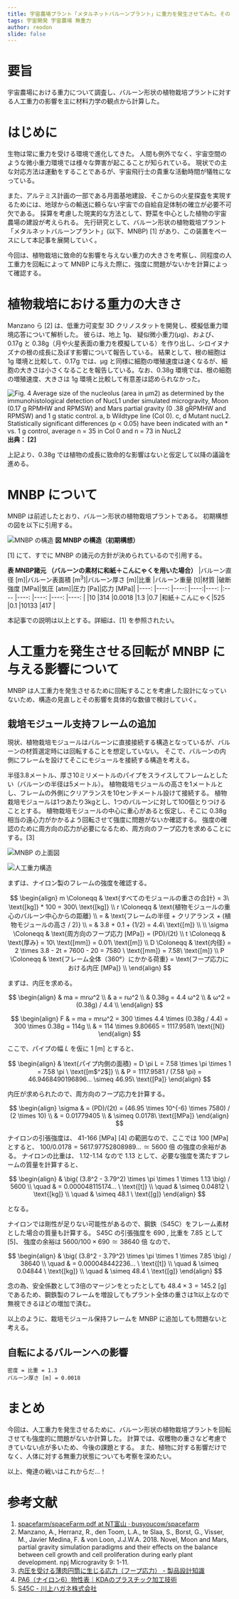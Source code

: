 ```yaml
---
title: 宇宙農場プラント「メタルネットバルーンプラント」に重力を発生させてみた。その１
tags: 宇宙開発 宇宙農場 無重力
author: reodon
slide: false
---
```


# 要旨
宇宙農場における重力について調査し、バルーン形状の植物栽培プラントに対する人工重力の影響を主に材料力学の観点から計算した。

# はじめに
生物は常に重力を受ける環境で進化してきた。
人間も例外でなく、宇宙空間のような微小重力環境では様々な弊害が起こることが知られている。
現状での主な対応方法は運動をすることであるが、宇宙飛行士の貴重な活動時間が犠牲になっている。

また、アルテミス計画の一部である月面基地建設、そこからの火星探査を実現するためには、地球からの輸送に頼らない宇宙での自給自足体制の確立が必要不可欠である。
採算を考慮した現実的な方法として、野菜を中心とした植物の宇宙農場の建設が考えられる。
先行研究として、バルーン形状の植物栽培プラント「メタルネットバルーンプラント」(以下、MNBP) \[1\] があり、この装置をベースにして本記事を展開していく。

今回は、植物栽培に致命的な影響を与えない重力の大きさを考察し、同程度の人工重力を回転によって MNBP に与えた際に、強度に問題がないかを計算によって確認する。

# 植物栽培における重力の大きさ
Manzano ら \[2\] は、低重力可変型 3D クリノスタットを開発し、模擬低重力環境応答について解析した。
彼らは、地上 1g、 疑似微小重力(µg)、および、0.17g と 0.38g（月や火星表面の重力を模擬している）を作り出し、シロイヌナズナの根の成長に及ぼす影響について報告している。
結果として、根の細胞は 1g 環境と比較して、0.17g では、µg と同様に細胞の増殖速度は速くなるが、細胞の大きさは小さくなることを報告している。なお、0.38g 環境では、根の細胞の増殖速度、大きさは 1g 環境と比較して有意差は認められなかった。

[]( scale=0.1 )![Fig. 4 Average size of the nucleolus (area in μm2) as determined by the immunohistological detection of NucL1 under simulated microgravity, Moon (0.17 g RPMHW and RPMSW) and Mars partial gravity (0 .38 gRPMHW and RPMSW) and 1 g static control. a, b Wildtype line (Col 0). c, d Mutant nucL2. Statistically significant differences (p < 0.05) have been indicated with an * vs. 1 g control, average n = 35 in Col 0 and n = 73 in NucL2](./assets/images/fig_01.png)
**出典： \[2\]**

上記より、0.38g では植物の成長に致命的な影響はないと仮定して以降の議論を進める。

# MNBP について
MNBP は前述したとおり、バルーン形状の植物栽培プラントである。
初期構想の図を以下に引用する。

[]( scale=0.2 )![MNBP の構造](./assets/images/fig_02.png)
**図 MNBP の構造（初期構想）**

\[1\] にて、すでに MNBP の諸元の方針が決められているので引用する。

**表 MNBP諸元 （バルーンの素材に和紙＋こんにゃくを用いた場合）**
|バルーン直径 $\text{[m]}$|バルーン表面積 $\text{[m}^3\text{]}$|バルーン厚さ $\text{[m]}$|比重  |バルーン重量 $\text{[t]}$|材質          |破断強度 $\text{[MPa]}$|気圧 $\text{[atm]}$|圧力 $\text{[Pa]}$|応力 $\text{[MPa]}$|
|----:                  |----:                             |----:                  |----:|----:                  |:----        |----:                 |----:             |----:             |----:             |
|10                     |314                               |0.0018                 |1.3  |0.7                    |和紙＋こんにゃく|525                   |0.1               |10133             |417               |

本記事での説明は以上とする。詳細は、\[1\] を参照されたい。

# 人工重力を発生させる回転が MNBP に与える影響について
MNBP は人工重力を発生させるために回転することを考慮した設計になっていないため、構造の見直しとその影響を具体的な数値で検討していく。

## 栽培モジュール支持フレームの追加
現状、植物栽培モジュールはバルーンに直接接続する構造となっているが、バルーンの材質選定時には回転することを想定していない。
そこで、バルーンの内側にフレームを設けてそこにモジュールを接続する構造を考える。

半径3.8メートル、厚さ10ミリメートルのパイプをスライスしてフレームとしたい（バルーンの半径は5メートル）。
植物栽培モジュールの高さを1メートルとし、フレームの外側にクリアランスを10センチメートル設けて接続する。
植物栽培モジュールは1つあたり3kgとし、1つのバルーンに対して100個とりつけることとする。
植物栽培モジュールの中心に重心があると仮定し、そこに 0.38g 相当の遠心力がかかるよう回転させて強度に問題がないか確認する。
強度の確認のために周方向の応力が必要になるため、周方向のフープ応力を求めることにする。\[3\]

[]( scale=0.3 )![MNBP の上面図](./assets/images/mnbp_top-view.svg)

[]( scale=0.3 )![人工重力構造](./assets/images/人工重力構造.svg)

まずは、ナイロン製のフレームの強度を確認する。

$$
\begin{align}
m \Coloneqq & \text{すべてのモジュールの重さの合計} = 3\ \text{[kg]} * 100 = 300\ \text{[kg]} \\
r \Coloneqq & \text{植物モジュールの重心のバルーン中心からの距離} \\
  = & \text{フレームの半径 + クリアランス + (植物モジュールの高さ / 2)} \\
  = & 3.8 + 0.1 + (1/2) = 4.4\ \text{[m]} \\
\\
\sigma \Coloneqq & \text{周方向のフープ応力 [MPa]} = (PD)/(2t) \\
t \Coloneqq & \text{厚み} = 10\ \text{[mm]} = 0.01\ \text{[m]} \\
D \Coloneqq & \text{内径} = 2 \times 3.8 - 2t = 7600 - 20 = 7580 \ \text{[mm]} = 7.58\ \text{[m]} \\
P \Coloneqq & \text{フレーム全体（360°）にかかる荷重} = \text{フープ応力における内圧 [MPa]} \\
\end{align}
$$

まずは、内圧を求める。

$$
\begin{align}
& ma = mrω^2 \\
& a = rω^2 \\
& 0.38g = 4.4 ω^2 \\
& ω^2 = (0.38g) / 4.4 \\
\end{align}
$$

$$
\begin{align}
F & = ma = mrω^2 = 300 \times 4.4 \times (0.38g / 4.4) = 300 \times 0.38g = 114g \\
  & = 114 \times 9.80665 = 1117.9581\ \text{[N]}
\end{align}
$$

ここで、パイプの幅 $L$ を仮に $1\ \text{[m]}$ とすると、

$$
\begin{align}
& \text{パイプ内側の面積} = D \pi L = 7.58 \times \pi \times 1 = 7.58 \pi \ \text{[m$^2$]} \\
& P = 1117.9581 / (7.58 \pi) = 46.9468490196896... \simeq 46.95\ \text{[Pa]}
\end{align}
$$

内圧が求められたので、周方向のフープ応力を計算する。

$$
\begin{align}
\sigma & = (PD)/(2t) = (46.95 \times 10^{-6} \times 7580) / (2 \times 10) \\
& = 0.01779405 \\
& \simeq 0.0178\ \text{[MPa]}
\end{align}
$$

ナイロンの引張強度は、 $41\text{-}166 \ \text{[MPa]}$ \[4\] の範囲なので、ここでは $100 \ \text{[MPa]}$ とすると、
$100 / 0.0178 = 5617.97752808989... \simeq 5600 \ \text{倍}$ の強度の余裕がある。
ナイロンの比重は、 $1.12\text{-}1.14$ なので $1.13$ として、必要な強度を満たすフレームの質量を計算すると、

$$
\begin{align}
& \big( (3.8^2 - 3.79^2) \times \pi \times 1 \times 1.13 \big) / 5600 \\
\quad & = 0.000048115174... \ \text{[t]} \\
\quad & \simeq 0.04812 \ \text{[kg]} \\
\quad & \simeq 48.1 \ \text{[g]}
\end{align}
$$

となる。

ナイロンでは剛性が足りない可能性があるので、鋼鉄（S45C）をフレーム素材とした場合の質量も計算する。
S45C の引張強度を $690$ , 比重を $7.85$ として \[5\]、
強度の余裕は $5600 / 100 \times 690 \simeq 38640 \ \text{倍}$ なので、

$$
\begin{align}
& \big( (3.8^2 - 3.79^2) \times \pi \times 1 \times 7.85 \big) / 38640 \\
\quad & = 0.000048442236... \ \text{[t]} \\
\quad & \simeq 0.04844 \ \text{[kg]} \\
\quad & \simeq 48.4 \ \text{[g]}
\end{align}
$$

念の為、安全係数として3倍のマージンをとったとしても $48.4 \times 3 = 145.2 \ \text{[g]}$ であるため、鋼鉄製のフレームを増設してもプラント全体の重さは1t以上なので無視できるほどの増加で済む。

以上のように、栽培モジュール保持フレームを MNBP に追加しても問題ないと考える。

## 自転によるバルーンへの影響
<!-- 密度と厚さ=>重さ, 重さと加速度=>遠心力, 遠心力を圧力に変換する。
縦方向と横方向の圧力を比較して比率を求める。横方向=遠心力+内圧、縦方向=内圧
本来は、扁平になることで内部容積が変化するので、負のフィードバックなど考慮する必要があるが今回は割愛。 -->

<!-- 厚さ = 1.8 mm => 0.25 g/cm2
内圧 = 50 g/cm2 => 0.05 N/cm2
遠心力 = 0.38g は植物モジュール => 0.87 N/cm2 -->

```
密度 = 比重 = 1.3
バルーン厚さ [m] = 0.0018
```


# まとめ
今回は、人工重力を発生させるために、バルーン形状の植物栽培プラントを回転させても強度的に問題がないか計算した。
計算では、収穫物の重さなど考慮できていない点が多いため、今後の課題とする。
また、植物に対する影響だけでなく、人体に対する無重力状態についても考察を深めたい。

以上、俺達の戦いはこれからだ...！

# 参考文献
1. [spacefarm/spaceFarm.pdf at NT富山 · busyoucow/spacefarm](https://github.com/busyoucow/spacefarm/blob/NT%E5%AF%8C%E5%B1%B1/spaceFarm.pdf)
2. Manzano, A., Herranz, R., den Toom, L.A., te Slaa, S., Borst, G., Visser, M., Javier Medina, F. & von Loon, J.J.W.A. 2018. Novel, Moon and Mars, partial gravity simulation paradigms and their effects on the balance between cell growth and cell proliferation during early plant development. npj Microgravity 9: 1-11.
3. [内圧を受ける薄肉円筒に生じる応力（フープ応力） - 製品設計知識](https://seihin-sekkei.com/calculation-tool/internal_pressure_thin_cylinder/)
4. [PA6（ナイロン6）物性表｜KDAのプラスチック加工技術](https://www.kda1969.com/materials/pla_mate_pa6b.htm)
5. [S45C - 川上ハガネ株式会社](https://www.kawakamihagane.com/materials/s45c/)

